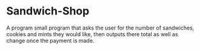 # Sandwich-Shop
A program small program that asks the user for the number of sandwiches, cookies and mints they would like, then outputs there total as well as change once the payment is made.

